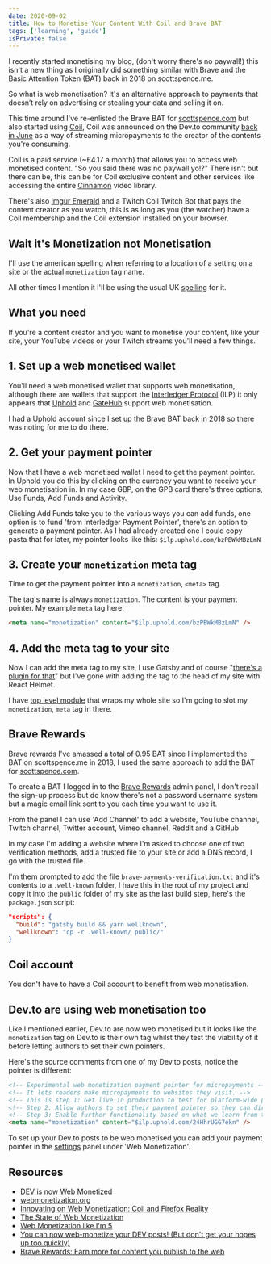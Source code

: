 ```yaml
---
date: 2020-09-02
title: How to Monetise Your Content With Coil and Brave BAT
tags: ['learning', 'guide']
isPrivate: false
---
```


I recently started monetising my blog, (don't worry there's no
paywall!) this isn't a new thing as I originally did something similar
with Brave and the Basic Attention Token (BAT) back in 2018 on
scottspence.me.

So what is web monetisation? It's an alternative approach to payments
that doesn’t rely on advertising or stealing your data and selling it
on.

This time around I've re-enlisted the Brave BAT for [scottspence.com]
but also started using [Coil], Coil was announced on the Dev.to
community [back in June] as a way of streaming micropayments to the
creator of the contents you're consuming.

Coil is a paid service (~£4.17 a month) that allows you to access web
monetised content. "So you said there was no paywall yo!?" There isn't
but there can be, this can be for Coil exclusive content and other
services like accessing the entire [Cinnamon] video library.

There's also [imgur Emerald] and a Twitch Coil Twitch Bot that pays
the content creator as you watch, this is as long as you (the watcher)
have a Coil membership and the Coil extension installed on your
browser.

## Wait it's Monetization not Monetisation

I'll use the american spelling when referring to a location of a
setting on a site or the actual `monetization` tag name.

All other times I mention it I'll be using the usual UK [spelling] for
it.

## What you need

If you're a content creator and you want to monetise your content,
like your site, your YouTube videos or your Twitch streams you'll need
a few things.

## 1. Set up a web monetised wallet

You'll need a web monetised wallet that supports web monetisation,
although there are wallets that support the [Interledger Protocol]
(ILP) it only appears that [Uphold] and [GateHub] support web
monetisation.

I had a Uphold account since I set up the Brave BAT back in 2018 so
there was noting for me to do there.

## 2. Get your payment pointer

Now that I have a web monetised wallet I need to get the payment
pointer. In Uphold you do this by clicking on the currency you want to
receive your web monetisation in. In my case GBP, on the GPB card
there's three options, Use Funds, Add Funds and Activity.

Clicking Add Funds take you to the various ways you can add funds, one
option is to fund 'from Interledger Payment Pointer', there's an
option to generate a payment pointer. As I had already created one I
could copy pasta that for later, my pointer looks like this:
`$ilp.uphold.com/bzPBWkMBzLmN`

## 3. Create your `monetization` meta tag

Time to get the payment pointer into a `monetization`, `<meta>` tag.

The tag's name is always `monetization`. The content is your payment
pointer. My example `meta` tag here:

```html
<meta name="monetization" content="$ilp.uphold.com/bzPBWkMBzLmN" />
```

## 4. Add the meta tag to your site

Now I can add the meta tag to my site, I use Gatsby and of course
"[there's a plugin for that]" but I've gone with adding the tag to the
head of my site with React Helmet.

I have [top level module] that wraps my whole site so I'm going to
slot my `monetization`, `meta` tag in there.

## Brave Rewards

Brave rewards I've amassed a total of 0.95 BAT since I implemented the
BAT on scottspence.me in 2018, I used the same approach to add the BAT
for [scottspence.com].

To create a BAT I logged in to the [Brave Rewards] admin panel, I
don't recall the sign-up process but do know there's not a password
username system but a magic email link sent to you each time you want
to use it.

From the panel I can use 'Add Channel' to add a website, YouTube
channel, Twitch channel, Twitter account, Vimeo channel, Reddit and a
GitHub

In my case I'm adding a website where I'm asked to choose one of two
verification methods, add a trusted file to your site or add a DNS
record, I go with the trusted file.

I'm them prompted to add the file `brave-payments-verification.txt`
and it's contents to a `.well-known` folder, I have this in the root
of my project and copy it into the `public` folder of my site as the
last build step, here's the `package.json` script:

```json
"scripts": {
  "build": "gatsby build && yarn wellknown",
  "wellknown": "cp -r .well-known/ public/"
}
```

## Coil account

You don't have to have a Coil account to benefit from web
monetisation.

## Dev.to are using web monetisation too

Like I mentioned earlier, Dev.to are now web monetised but it looks
like the `monetization` tag on Dev.to is their own tag whilst they
test the viability of it before letting authors to set their own
pointers.

Here's the source comments from one of my Dev.to posts, notice the
pointer is different:

```html
<!-- Experimental web monetization payment pointer for micropayments -->
<!-- It lets readers make micropayments to websites they visit. -->
<!-- This is step 1: Get live in production to test for platform-wide payment pointer. -->
<!-- Step 2: Allow authors to set their payment pointer so they can directly monetize their content based on visitors. -->
<!-- Step 3: Enable further functionality based on what we learn from this experimentation and how the ecosystem evolves. -->
<meta name="monetization" content="$ilp.uphold.com/24HhrUGG7ekn" />
```

To set up your Dev.to posts to be web monetised you can add your
payment pointer in the [settings] panel under 'Web Monetization'.

## Resources

- [DEV is now Web Monetized]
- [webmonetization.org]
- [Innovating on Web Monetization: Coil and Firefox Reality]
- [The State of Web Monetization]
- [Web Monetization like I'm 5]
- [You can now web-monetize your DEV posts! (But don't get your hopes
  up too quickly)]
- [Brave Rewards: Earn more for content you publish to the web]

<!-- Links -->

[coil]: https://coil.com
[cinnamon]: https://cinnamon.video/
[imgur emerald]: https://imgur.com/emerald
[webmonetization.org]: https://webmonetization.org/
[quick start]: https://webmonetization.org/docs/getting-started
[back in june]: https://dev.to/devteam/dev-is-now-web-monetized-21db
[scottspence.com]: https://scottspence.com
[interledger protocol]: https://interledger.org/setup-wallets.html
[uphold]: https://uphold.com/
[gatehub]: https://gatehub.net/
[there's a plugin for that]:
  https://github.com/Daudr/gatsby-plugin-web-monetization
[top level module]:
  https://github.com/spences10/last.scottspence.com/blob/production/src/root-wrapper.js#L79
[settings]: https://dev.to/settings/misc
[spelling]:
  https://dictionary.cambridge.org/dictionary/english/monetization
[brave rewards]: https://publishers.basicattentiontoken.org
[web monetization like i'm 5]:
  https://dev.to/hacksultan/web-monetization-like-i-m-5-1418
[dev is now web monetized]:
  https://dev.to/devteam/dev-is-now-web-monetized-21db
[you can now web-monetize your dev posts! (but don't get your hopes up too quickly)]:
  https://dev.to/devteam/you-can-now-web-monetize-your-dev-posts-but-don-t-get-your-hopes-up-too-quickly-goc
[brave rewards: earn more for content you publish to the web]:
  https://publishers.basicattentiontoken.org/
[innovating on web monetization: coil and firefox reality]:
  https://hacks.mozilla.org/2020/03/web-monetization-coil-and-firefox-reality/
[the state of web monetization]:
  https://coil.com/p/kenmelendez/The-State-of-Web-Monetization/KTVijO7ah
